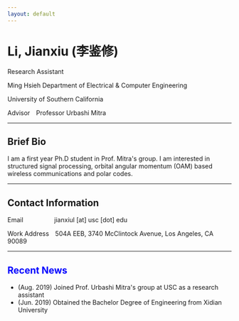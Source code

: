```yaml
---
layout: default
---
```


# Li, Jianxiu (李鉴修)


Research Assistant &nbsp;


Ming Hsieh Department of Electrical & Computer Engineering

University of Southern California &nbsp;


Advisor&emsp;Professor Urbashi Mitra &nbsp;

*****

## Brief Bio

I am a first year Ph.D student in Prof. Mitra's group. I am interested in structured signal processing, orbital angular momentum (OAM) based wireless communications and polar codes.&nbsp;

*****

## Contact Information
Email&emsp;&emsp;&emsp;&emsp;&emsp;jianxiul [at] usc [dot] edu

Work Address&emsp;504A EEB, 3740 McClintock Avenue, Los Angeles, CA 90089 &nbsp;

*****
## <font color=blue>Recent News</font>
* (Aug. 2019) Joined Prof. Urbashi Mitra's group at USC as a research assistant
* (Jun. 2019) Obtained the Bachelor Degree of Engineering from Xidian University


